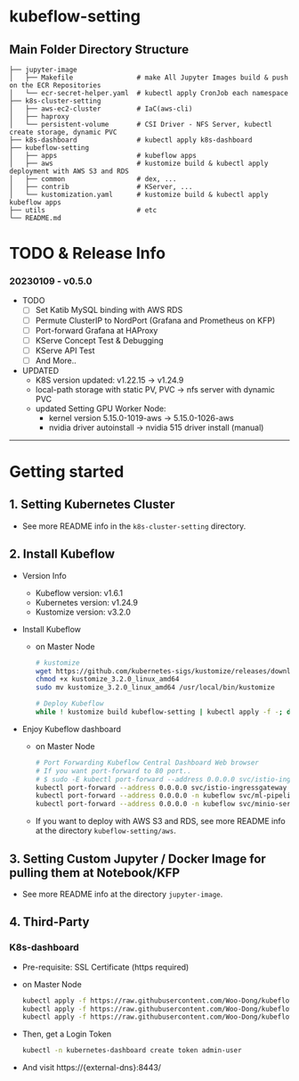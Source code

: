# kubeflow-setting

## Main Folder Directory Structure
    ├── jupyter-image  
    │   ├── Makefile                # make All Jupyter Images build & push on the ECR Repositories  
    │   └── ecr-secret-helper.yaml  # kubectl apply CronJob each namespace  
    ├── k8s-cluster-setting  
    │   ├── aws-ec2-cluster         # IaC(aws-cli)  
    │   ├── haproxy  
    │   └── persistent-volume       # CSI Driver - NFS Server, kubectl create storage, dynamic PVC
    ├── k8s-dashboard               # kubectl apply k8s-dashboard  
    ├── kubeflow-setting  
    │   ├── apps                    # kubeflow apps
    │   ├── aws                     # kustomize build & kubectl apply deployment with AWS S3 and RDS  
    │   ├── common                  # dex, ...
    │   ├── contrib                 # KServer, ...
    │   └── kustomization.yaml      # kustomize build & kubectl apply kubeflow apps  
    ├── utils                       # etc  
    └── README.md  


# TODO & Release Info

### 20230109 - v0.5.0
* TODO
    - [ ] Set Katib MySQL binding with AWS RDS  
    - [ ] Permute ClusterIP to NordPort (Grafana and Prometheus on KFP)
    - [ ] Port-forward Grafana at HAProxy
    - [ ] KServe Concept Test & Debugging
    - [ ] KServe API Test
    - [ ] And More..

* UPDATED
    + K8S version updated: v1.22.15 -> v1.24.9
    + local-path storage with static PV, PVC -> nfs server with dynamic PVC
    + updated Setting GPU Worker Node: 
        - kernel version 5.15.0-1019-aws -> 5.15.0-1026-aws
        - nvidia driver autoinstall -> nvidia 515 driver install (manual)
---


# Getting started

## 1. Setting Kubernetes Cluster
* See more README info in the `k8s-cluster-setting` directory.


## 2. Install Kubeflow
* Version Info
    - Kubeflow version: v1.6.1
    - Kubernetes version: v1.24.9
    - Kustomize version: v3.2.0  

* Install Kubeflow
     - on Master Node
        ```sh
        # kustomize
        wget https://github.com/kubernetes-sigs/kustomize/releases/download/v3.2.0/kustomize_3.2.0_linux_amd64
        chmod +x kustomize_3.2.0_linux_amd64
        sudo mv kustomize_3.2.0_linux_amd64 /usr/local/bin/kustomize

        # Deploy Kubeflow
        while ! kustomize build kubeflow-setting | kubectl apply -f -; do echo "Retrying to apply resources"; sleep 10; done
        ```

* Enjoy Kubeflow dashboard
    - on Master Node
        ```sh
        # Port Forwarding Kubeflow Central Dashboard Web browser 
        # If you want port-forward to 80 port..
        # $ sudo -E kubectl port-forward --address 0.0.0.0 svc/istio-ingressgateway -n istio-system 80:80 &
        kubectl port-forward --address 0.0.0.0 svc/istio-ingressgateway -n istio-system 8080:80 &
        kubectl port-forward --address 0.0.0.0 -n kubeflow svc/ml-pipeline 8888:8888 &
        kubectl port-forward --address 0.0.0.0 -n kubeflow svc/minio-service 9000:9000 &
        ```

    * If you want to deploy with AWS S3 and RDS, see more README info at the directory `kubeflow-setting/aws`.

## 3. Setting Custom Jupyter / Docker Image for pulling them at Notebook/KFP 
* See more README info at the directory `jupyter-image`.


## 4. Third-Party

### K8s-dashboard
* Pre-requisite: SSL Certificate (https required)
* on Master Node
    ```sh
    kubectl apply -f https://raw.githubusercontent.com/Woo-Dong/kubeflow-setting/master/k8s-dashboard/k8s-dashboard.yaml
    kubectl apply -f https://raw.githubusercontent.com/Woo-Dong/kubeflow-setting/master/k8s-dashboard/metrics-server.yaml
    kubectl apply -f https://raw.githubusercontent.com/Woo-Dong/kubeflow-setting/master/k8s-dashboard/rbac.yaml
    ```

* Then, get a Login Token
    ```sh
    kubectl -n kubernetes-dashboard create token admin-user
    ```

* And visit https://{external-dns}:8443/ 
